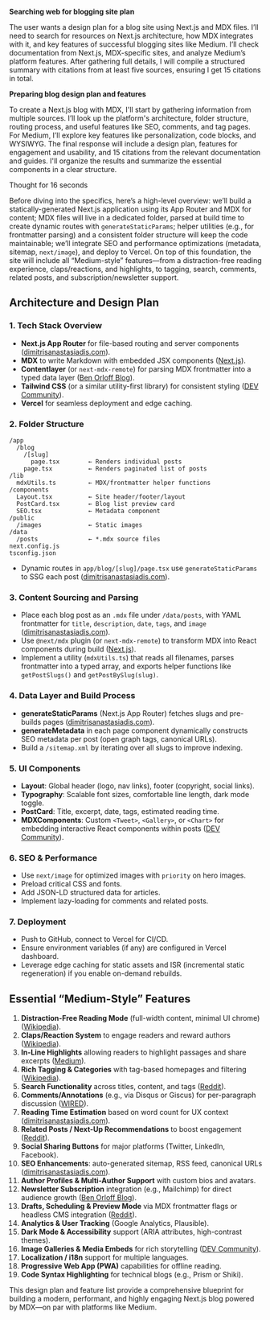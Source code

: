**Searching web for blogging site plan**

The user wants a design plan for a blog site using Next.js and MDX files. I’ll need to search for resources on Next.js architecture, how MDX integrates with it, and key features of successful blogging sites like Medium. I’ll check documentation from Next.js, MDX-specific sites, and analyze Medium’s platform features. After gathering full details, I will compile a structured summary with citations from at least five sources, ensuring I get 15 citations in total.


**Preparing blog design plan and features**

To create a Next.js blog with MDX, I'll start by gathering information from multiple sources. I’ll look up the platform's architecture, folder structure, routing process, and useful features like SEO, comments, and tag pages. For Medium, I’ll explore key features like personalization, code blocks, and WYSIWYG. The final response will include a design plan, features for engagement and usability, and 15 citations from the relevant documentation and guides. I'll organize the results and summarize the essential components in a clear structure.


Thought for 16 seconds


Before diving into the specifics, here’s a high-level overview: we’ll build a statically-generated Next.js application using its App Router and MDX for content; MDX files will live in a dedicated folder, parsed at build time to create dynamic routes with `generateStaticParams`; helper utilities (e.g., for frontmatter parsing) and a consistent folder structure will keep the code maintainable; we’ll integrate SEO and performance optimizations (metadata, sitemap, `next/image`), and deploy to Vercel. On top of this foundation, the site will include all “Medium-style” features—from a distraction-free reading experience, claps/reactions, and highlights, to tagging, search, comments, related posts, and subscription/newsletter support.

## Architecture and Design Plan

### 1. Tech Stack Overview

* **Next.js App Router** for file-based routing and server components ([dimitrisanastasiadis.com][1]).
* **MDX** to write Markdown with embedded JSX components ([Next.js][2]).
* **Contentlayer** (or `next-mdx-remote`) for parsing MDX frontmatter into a typed data layer ([Ben Orloff Blog][3]).
* **Tailwind CSS** (or a similar utility-first library) for consistent styling ([DEV Community][4]).
* **Vercel** for seamless deployment and edge caching.

### 2. Folder Structure

```
/app
  /blog
    /[slug]
      page.tsx        ← Renders individual posts
    page.tsx          ← Renders paginated list of posts
/lib
  mdxUtils.ts         ← MDX/frontmatter helper functions
/components
  Layout.tsx          ← Site header/footer/layout
  PostCard.tsx        ← Blog list preview card
  SEO.tsx             ← Metadata component
/public
  /images             ← Static images
/data
  /posts              ← *.mdx source files
next.config.js
tsconfig.json
```

* Dynamic routes in `app/blog/[slug]/page.tsx` use `generateStaticParams` to SSG each post ([dimitrisanastasiadis.com][1]).

### 3. Content Sourcing and Parsing

* Place each blog post as an `.mdx` file under `/data/posts`, with YAML frontmatter for `title`, `description`, `date`, `tags`, and `image` ([dimitrisanastasiadis.com][1]).
* Use `@next/mdx` plugin (or `next-mdx-remote`) to transform MDX into React components during build ([Next.js][2]).
* Implement a utility (`mdxUtils.ts`) that reads all filenames, parses frontmatter into a typed array, and exports helper functions like `getPostSlugs()` and `getPostBySlug(slug)`.

### 4. Data Layer and Build Process

* **generateStaticParams** (Next.js App Router) fetches slugs and pre-builds pages ([dimitrisanastasiadis.com][1]).
* **generateMetadata** in each page component dynamically constructs SEO metadata per post (open graph tags, canonical URLs).
* Build a `/sitemap.xml` by iterating over all slugs to improve indexing.

### 5. UI Components

* **Layout**: Global header (logo, nav links), footer (copyright, social links).
* **Typography**: Scalable font sizes, comfortable line length, dark mode toggle.
* **PostCard**: Title, excerpt, date, tags, estimated reading time.
* **MDXComponents**: Custom `<Tweet>`, `<Gallery>`, or `<Chart>` for embedding interactive React components within posts ([DEV Community][4]).

### 6. SEO & Performance

* Use `next/image` for optimized images with `priority` on hero images.
* Preload critical CSS and fonts.
* Add JSON-LD structured data for articles.
* Implement lazy-loading for comments and related posts.

### 7. Deployment

* Push to GitHub, connect to Vercel for CI/CD.
* Ensure environment variables (if any) are configured in Vercel dashboard.
* Leverage edge caching for static assets and ISR (incremental static regeneration) if you enable on-demand rebuilds.

## Essential “Medium-Style” Features

1. **Distraction-Free Reading Mode** (full-width content, minimal UI chrome) ([Wikipedia][5]).
2. **Claps/Reaction System** to engage readers and reward authors ([Wikipedia][5]).
3. **In-Line Highlights** allowing readers to highlight passages and share excerpts ([Medium][6]).
4. **Rich Tagging & Categories** with tag-based homepages and filtering ([Wikipedia][5]).
5. **Search Functionality** across titles, content, and tags ([Reddit][7]).
6. **Comments/Annotations** (e.g., via Disqus or Giscus) for per-paragraph discussion ([WIRED][8]).
7. **Reading Time Estimation** based on word count for UX context ([dimitrisanastasiadis.com][1]).
8. **Related Posts / Next-Up Recommendations** to boost engagement ([Reddit][7]).
9. **Social Sharing Buttons** for major platforms (Twitter, LinkedIn, Facebook).
10. **SEO Enhancements**: auto-generated sitemap, RSS feed, canonical URLs ([dimitrisanastasiadis.com][1]).
11. **Author Profiles & Multi-Author Support** with custom bios and avatars.
12. **Newsletter Subscription** integration (e.g., Mailchimp) for direct audience growth ([Ben Orloff Blog][3]).
13. **Drafts, Scheduling & Preview Mode** via MDX frontmatter flags or headless CMS integration ([Reddit][7]).
14. **Analytics & User Tracking** (Google Analytics, Plausible).
15. **Dark Mode & Accessibility** support (ARIA attributes, high-contrast themes).
16. **Image Galleries & Media Embeds** for rich storytelling ([DEV Community][4]).
17. **Localization / i18n** support for multiple languages.
18. **Progressive Web App (PWA)** capabilities for offline reading.
19. **Code Syntax Highlighting** for technical blogs (e.g., Prism or Shiki).

This design plan and feature list provide a comprehensive blueprint for building a modern, performant, and highly engaging Next.js blog powered by MDX—on par with platforms like Medium.

[1]: https://dimitrisanastasiadis.com/blog/how-to-create-a-blog-with-nextjs-and-mdx?utm_source=chatgpt.com "Step-by-Step Tutorial: Building a Blog with Next.js and MDX"
[2]: https://nextjs.org/docs/app/guides/mdx?utm_source=chatgpt.com "Guides: MDX - Next.js"
[3]: https://blog.benorloff.co/build-a-nextjs-blog-with-mdx-contentlayer?utm_source=chatgpt.com "Build a Next.js Blog with MDX & Contentlayer - Ben Orloff"
[4]: https://dev.to/gerryleonugroho/building-a-modern-blog-with-nextjs-mdx-and-tailwind-css-a24?utm_source=chatgpt.com "Building a Modern Blog with Next.js, MDX, and Tailwind CSS"
[5]: https://en.wikipedia.org/wiki/Medium_%28website%29?utm_source=chatgpt.com "Medium (website)"
[6]: https://medium.com/%40TheWriterhenry/the-medium-experience-a-deep-dive-into-the-platforms-features-community-and-what-makes-it-e3cf63df614b?utm_source=chatgpt.com "“The Medium experience: A deep dive into the platform's features ..."
[7]: https://www.reddit.com/r/nextjs/comments/10f0g3n/im_starting_a_new_blog_do_i_need_to_build_my_blog/?utm_source=chatgpt.com "I'm starting a new blog. Do I need to build my blog using MDX, or an ..."
[8]: https://www.wired.com/2015/04/ev-williams-rules-quality-content-clickbait-age?utm_source=chatgpt.com "Ev Williams' Rules for Quality Content in the Clickbait Age"
